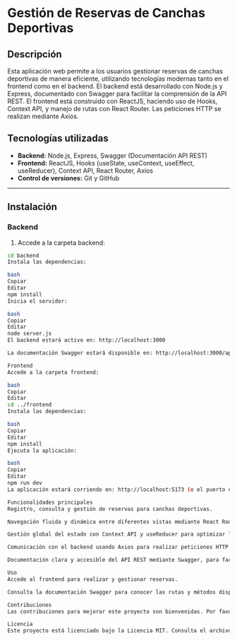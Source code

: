 # Gestión de Reservas de Canchas Deportivas

## Descripción

Esta aplicación web permite a los usuarios gestionar reservas de canchas deportivas de manera eficiente, utilizando tecnologías modernas tanto en el frontend como en el backend. El backend está desarrollado con Node.js y Express, documentado con Swagger para facilitar la comprensión de la API REST. El frontend está construido con ReactJS, haciendo uso de Hooks, Context API, y manejo de rutas con React Router. Las peticiones HTTP se realizan mediante Axios.

## Tecnologías utilizadas

- **Backend:** Node.js, Express, Swagger (Documentación API REST)  
- **Frontend:** ReactJS, Hooks (useState, useContext, useEffect, useReducer), Context API, React Router, Axios  
- **Control de versiones:** Git y GitHub  

---

## Instalación

### Backend

1. Accede a la carpeta backend:

```bash
cd backend
Instala las dependencias:

bash
Copiar
Editar
npm install
Inicia el servidor:

bash
Copiar
Editar
node server.js
El backend estará activo en: http://localhost:3000

La documentación Swagger estará disponible en: http://localhost:3000/api-docs

Frontend
Accede a la carpeta frontend:

bash
Copiar
Editar
cd ../frontend
Instala las dependencias:

bash
Copiar
Editar
npm install
Ejecuta la aplicación:

bash
Copiar
Editar
npm run dev
La aplicación estará corriendo en: http://localhost:5173 (o el puerto que indique el terminal)

Funcionalidades principales
Registro, consulta y gestión de reservas para canchas deportivas.

Navegación fluida y dinámica entre diferentes vistas mediante React Router.

Gestión global del estado con Context API y useReducer para optimizar la performance.

Comunicación con el backend usando Axios para realizar peticiones HTTP seguras y eficientes.

Documentación clara y accesible del API REST mediante Swagger, para facilitar su comprensión y uso.

Uso
Accede al frontend para realizar y gestionar reservas.

Consulta la documentación Swagger para conocer las rutas y métodos disponibles en la API.

Contribuciones
Las contribuciones para mejorar este proyecto son bienvenidas. Por favor, abre un issue o un pull request con tus sugerencias o correcciones.

Licencia
Este proyecto está licenciado bajo la Licencia MIT. Consulta el archivo LICENSE para más detalles.

